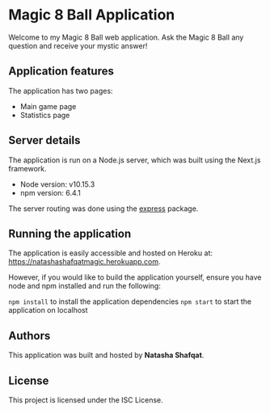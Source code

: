 # Magic 8 Ball Application

Welcome to my Magic 8 Ball web application. Ask the Magic 8 Ball any question and receive your mystic answer!

## Application features

The application has two pages:

- Main game page
- Statistics page

## Server details

The application is run on a Node.js server, which was built using the Next.js framework.

- Node version: v10.15.3
- npm version: 6.4.1

The server routing was done using the [express](https://expressjs.com/) package.

## Running the application

The application is easily accessible and hosted on Heroku at: https://natashashafqatmagic.herokuapp.com.

However, if you would like to build the application yourself, ensure you have node and npm installed and run the following:

`npm install` to install the application dependencies
`npm start` to start the application on localhost

## Authors

This application was built and hosted by **Natasha Shafqat**.

## License

This project is licensed under the ISC License.

